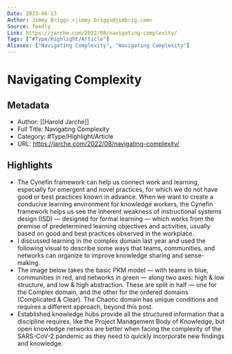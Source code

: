```yaml
---
Date: 2023-06-13
Author: Jimmy Briggs <jimmy.briggs@jimbrig.com>
Source: feedly
Link: https://jarche.com/2022/08/navigating-complexity/
Tags: ["#Type/Highlight/Article"]
Aliases: ["Navigating Complexity", "Navigating Complexity"]
---
```

# Navigating Complexity

## Metadata
- Author: [[Harold Jarche]]
- Full Title: Navigating Complexity
- Category: #Type/Highlight/Article
- URL: https://jarche.com/2022/08/navigating-complexity/

## Highlights
- The Cynefin framework can help us connect work and learning, especially for emergent and novel practices, for which we do not have good or best practices known in advance. When we want to create a conducive learning environment for knowledge workers, the Cynefin framework helps us see the inherent weakness of instructional systems design (ISD) — designed for formal learning — which works from the premise of predetermined learning objectives and activities, usually based on good and best practices observed in the workplace.
- I discussed learning in the complex domain last year and used the following visual to describe some ways that teams, communities, and networks can organize to improve knowledge sharing and sense-making.
- The image below takes the basic PKM model — with teams in blue, communities in red, and networks in green — along two axes: high & low structure, and low & high abstraction. These are split in half — one for the Complex domain, and the other for the ordered domains (Complicated & Clear). The Chaotic domain has unique conditions and requires a different approach, beyond this post.
- Established knowledge hubs provide all the structured information that a discipline requires, like the Project Management Body of Knowledge, but open knowledge networks are better when facing the complexity of the SARS-CoV-2 pandemic as they need to quickly incorporate new findings and knowledge.
